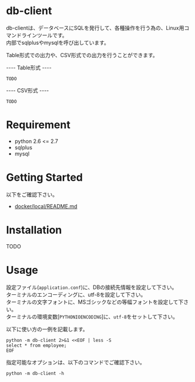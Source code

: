 # db-client

db-clientは、データベースにSQLを発行して、各種操作を行う為の、Linux用コマンドラインツールです。  
内部でsqlplusやmysqlを呼び出しています。

Table形式での出力や、CSV形式での出力を行うことができます。

---- Table形式 ----

```text
TODO
```

---- CSV形式 ----

```text
TODO
```

# Requirement

* python 2.6 <= 2.7
* sqlplus
* mysql

# Getting Started

以下をご確認下さい。

* [docker/local/README.md](docker/local/README.md)

# Installation

TODO

# Usage

設定ファイル(`application.conf`)に、DBの接続先情報を設定して下さい。  
ターミナルのエンコーディングに、utf-8を設定して下さい。  
ターミナルの文字フォントに、MSゴシックなどの等幅フォントを設定して下さい。  
ターミナルの環境変数[`PYTHONIOENCODING`]に、`utf-8`をセットして下さい。

以下に使い方の一例を記載します。

```shell
python -m db-client 2>&1 <<EOF | less -S
select * from employee;
EOF
```

指定可能なオプションは、以下のコマンドでご確認下さい。

```shell
python -m db-client -h
```